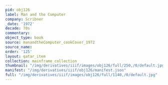 ```yaml
---
pid: obj126
label: Man and the Computer
company: Scribner
_date: '1972'
decade: 70s
commentary:
object_type: book
source: manandtheComputer_cookCover_1972
source_name:
order: '125'
layout: qatar_item
collection: mainframe_collection
thumbnail: "/img/derivatives/iiif/images/obj126/full/250,/0/default.jpg"
manifest: "/img/derivatives/iiif/obj126/manifest.json"
full: "/img/derivatives/iiif/images/obj126/full/1140,/0/default.jpg"
---
```

